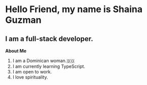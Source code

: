 # Hello Friend, my name is Shaina Guzman 
## I am a full-stack developer.

**About Me**
1. I am a Dominican woman.🇩🇴
2. I am currently learning TypeScript.
3. I am open to work.
4. I love spirituality.
